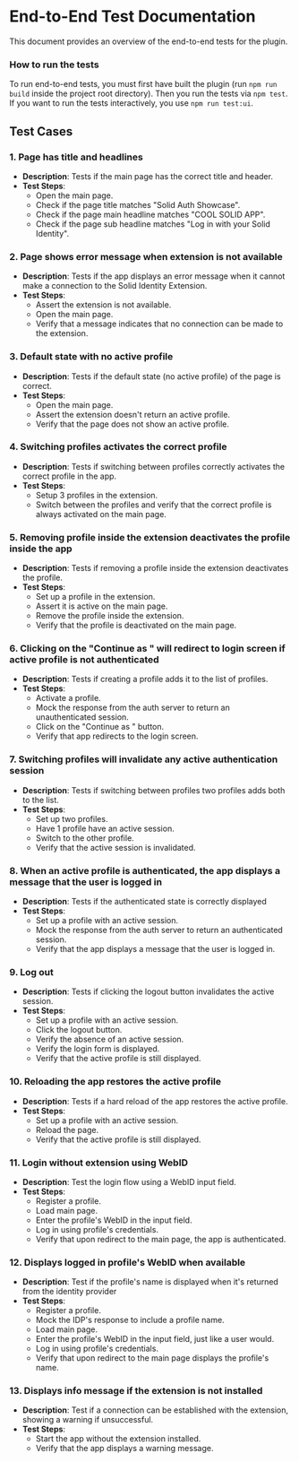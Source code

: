 # End-to-End Test Documentation

This document provides an overview of the end-to-end tests for the plugin.

### How to run the tests

To run end-to-end tests, you must first have built the plugin (run `npm run build` inside the project root directory).
Then you run the tests via `npm test`.
If you want to run the tests interactively, you use `npm run test:ui`.

## Test Cases

### 1. Page has title and headlines

- **Description**: Tests if the main page has the correct title and header.
- **Test Steps**:
  - Open the main page.
  - Check if the page title matches "Solid Auth Showcase".
  - Check if the page main headline matches "COOL SOLID APP".
  - Check if the page sub headline matches "Log in with your Solid Identity".

### 2. Page shows error message when extension is not available

- **Description**: Tests if the app displays an error message when it cannot make a connection to the Solid Identity Extension.
- **Test Steps**:
  - Assert the extension is not available. 
  - Open the main page.
  - Verify that a message indicates that no connection can be made to the extension.

### 3. Default state with no active profile

- **Description**: Tests if the default state (no active profile) of the page is correct.
- **Test Steps**:
  - Open the main page.
  - Assert the extension doesn't return an active profile.
  - Verify that the page does not show an active profile.

### 4. Switching profiles activates the correct profile

- **Description**: Tests if switching between profiles correctly activates the correct profile in the app.
- **Test Steps**:
  - Setup 3 profiles in the extension.
  - Switch between the profiles and verify that the correct profile is always activated on the main page.

### 5. Removing profile inside the extension deactivates the profile inside the app

- **Description**: Tests if removing a profile inside the extension deactivates the profile.
- **Test Steps**:
  - Set up a profile in the extension.
  - Assert it is active on the main page.
  - Remove the profile inside the extension.
  - Verify that the profile is deactivated on the main page.

### 6. Clicking on the "Continue as <profile>" will redirect to login screen if active profile is not authenticated

- **Description**: Tests if creating a profile adds it to the list of profiles.
- **Test Steps**:
  - Activate a profile.
  - Mock the response from the auth server to return an unauthenticated session.
  - Click on the "Continue as <profile>" button.
  - Verify that app redirects to the login screen.

### 7. Switching profiles will invalidate any active authentication session

- **Description**: Tests if switching between profiles two profiles adds both to the list.
- **Test Steps**:
  - Set up two profiles.
  - Have 1 profile have an active session.
  - Switch to the other profile.
  - Verify that the active session is invalidated.

### 8. When an active profile is authenticated, the app displays a message that the user is logged in

- **Description**: Tests if the authenticated state is correctly displayed
- **Test Steps**:
  - Set up a profile with an active session.
  - Mock the response from the auth server to return an authenticated session.
  - Verify that the app displays a message that the user is logged in.

### 9. Log out

- **Description**: Tests if clicking the logout button invalidates the active session.
- **Test Steps**:
  - Set up a profile with an active session.
  - Click the logout button.
  - Verify the absence of an active session.
  - Verify the login form is displayed.
  - Verify that the active profile is still displayed.

### 10. Reloading the app restores the active profile

- **Description**: Tests if a hard reload of the app restores the active profile.
- **Test Steps**:
  - Set up a profile with an active session.
  - Reload the page.
  - Verify that the active profile is still displayed.

### 11. Login without extension using WebID

- **Description**: Test the login flow using a WebID input field.
- **Test Steps**:
  - Register a profile.
  - Load main page.
  - Enter the profile's WebID in the input field.
  - Log in using profile's credentials.
  - Verify that upon redirect to the main page, the app is authenticated.

### 12. Displays logged in profile's WebID when available

- **Description**: Test if the profile's name is displayed when it's returned from the identity provider
- **Test Steps**:
  - Register a profile.
  - Mock the IDP's response to include a profile name.
  - Load main page.
  - Enter the profile's WebID in the input field, just like a user would.
  - Log in using profile's credentials.
  - Verify that upon redirect to the main page displays the profile's name.

### 13. Displays info message if the extension is not installed

- **Description**: Test if a connection can be established with the extension, showing a warning if unsuccessful.
- **Test Steps**:
  - Start the app without the extension installed.
  - Verify that the app displays a warning message.

